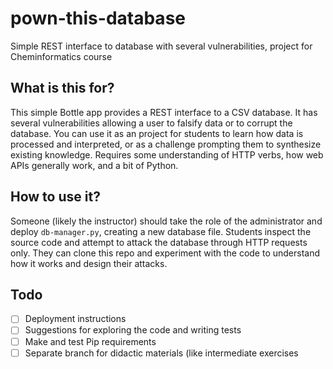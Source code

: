 # pown-this-database
Simple REST interface to database with several vulnerabilities, project for Cheminformatics course

## What is this for?

This simple Bottle app provides a REST interface to a CSV database. It has several vulnerabilities allowing a user to falsify data or to corrupt the database. You can use it as an project for students to learn how data is processed and interpreted, or as a challenge prompting them to synthesize existing knowledge. Requires some understanding of HTTP verbs, how web APIs generally work, and a bit of Python.

## How to use it?

Someone (likely the instructor) should take the role of the administrator and deploy `db-manager.py`, creating a new database file. Students inspect the source code and attempt to attack the database through HTTP requests only. They can clone this repo and experiment with the code to understand how it works and design their attacks.

## Todo

- [ ] Deployment instructions
- [ ] Suggestions for exploring the code and writing tests
- [ ] Make and test Pip requirements
- [ ] Separate branch for didactic materials (like intermediate exercises
